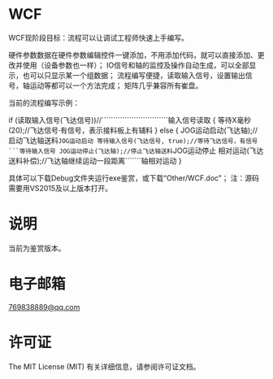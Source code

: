 # WCF

WCF现阶段目标：流程可以让调试工程师快速上手编写。

硬件参数数据在硬件参数编辑控件一键添加，不用添加代码，就可以直接添加、更改并使用（设备参数也一样）；
IO信号和轴的监控及操作自动生成，可以全部显示，也可以只显示某一个组数据；
流程编写便捷，读取输入信号，设置输出信号，轴运动等都可以一个方法完成；
矩阵几乎兼容所有崔盘。

当前的流程编写示例：

if (读取输入信号(飞达信号))//`````````````````````````````输入信号读取
{
    等待X毫秒(20);//飞达信号·有信号，表示接料板上有辅料
}
else
{
    JOG运动启动(飞达轴);//启动飞达轴送料``````````````````JOG运动启动
    等待输入信号(飞达信号, true);//等待飞达信号，有信号```等待输入信号
    JOG运动停止(飞达轴);//停止飞达轴送料``````````````````JOG运动停止
    相对运动(飞达送料补偿);//飞达轴继续运动一段距离```````轴相对运动
}

具体可以下载Debug文件夹运行exe鉴赏，或下载“Other/WCF.doc”；
注：源码需要用VS2015及以上版本打开。

# 说明
当前为鉴赏版本。

# 电子邮箱
769838889@qq.com

# 许可证
The MIT License (MIT) 有关详细信息，请参阅许可证文档。 
